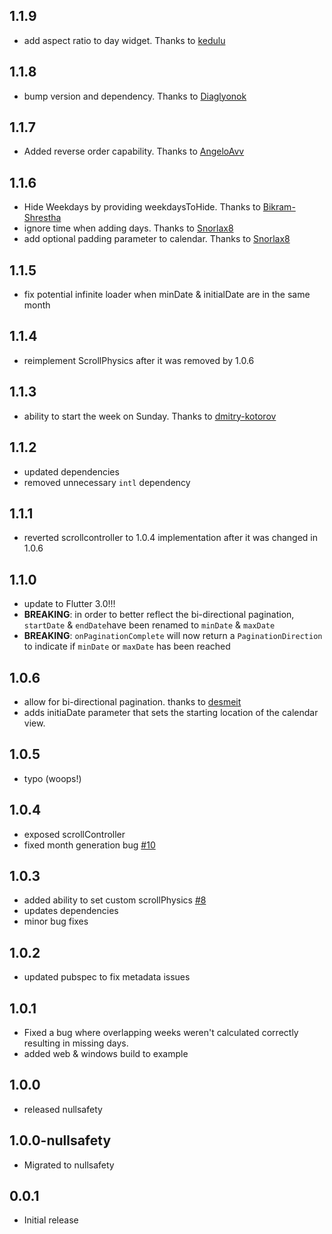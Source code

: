## 1.1.9
* add aspect ratio to day widget. Thanks to [kedulu](https://github.com/casvanluijtelaar/paged_vertical_calendar/pull/47)

## 1.1.8
* bump version and dependency. Thanks to [Diaglyonok](https://github.com/casvanluijtelaar/paged_vertical_calendar/pull/45)

## 1.1.7
* Added reverse order capability. Thanks to [AngeloAvv](https://github.com/casvanluijtelaar/paged_vertical_calendar/pull/43)

## 1.1.6
* Hide Weekdays by providing weekdaysToHide. Thanks to [Bikram-Shrestha](https://github.com/casvanluijtelaar/paged_vertical_calendar/pull/34)
* ignore time when adding days. Thanks to [Snorlax8](https://github.com/casvanluijtelaar/paged_vertical_calendar/pull/35)
* add optional padding parameter to calendar. Thanks to [Snorlax8](https://github.com/casvanluijtelaar/paged_vertical_calendar/pull/36)

## 1.1.5
* fix potential infinite loader when minDate & initialDate are in the same month

## 1.1.4
* reimplement ScrollPhysics after it was removed by 1.0.6

## 1.1.3
* ability to start the week on Sunday. Thanks to [dmitry-kotorov](https://github.com/casvanluijtelaar/paged_vertical_calendar/pull/20)

## 1.1.2
* updated dependencies
* removed unnecessary `intl` dependency 

## 1.1.1
* reverted scrollcontroller to 1.0.4 implementation after it was changed in 1.0.6

## 1.1.0
* update to Flutter 3.0!!!
* **BREAKING**: in order to better reflect the bi-directional pagination, `startDate` & `endDate`have been renamed to `minDate` & `maxDate`
* **BREAKING**: `onPaginationComplete` will now return a `PaginationDirection` to indicate if `minDate` or `maxDate` has been reached

## 1.0.6
* allow for bi-directional pagination. thanks to [desmeit](https://github.com/casvanluijtelaar/paged_vertical_calendar/pull/13)
* adds initiaDate parameter that sets the starting location of the calendar view.
## 1.0.5

* typo (woops!)

## 1.0.4

* exposed scrollController
* fixed month generation bug [#10](https://github.com/casvanluijtelaar/paged_vertical_calendar/pull/10)

## 1.0.3

* added ability to set custom scrollPhysics [#8](https://github.com/casvanluijtelaar/paged_vertical_calendar/pull/8)
* updates dependencies
* minor bug fixes

## 1.0.2

* updated pubspec to fix metadata issues

## 1.0.1

* Fixed a bug where overlapping weeks weren't calculated correctly resulting in missing days.
* added web & windows build to example

## 1.0.0

* released nullsafety


## 1.0.0-nullsafety

* Migrated to nullsafety


## 0.0.1

* Initial release
